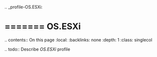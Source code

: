 .. _profile-OS.ESXi:

=======
OS.ESXi
=======

.. contents:: On this page
    :local:
    :backlinks: none
    :depth: 1
    :class: singlecol

.. todo::
    Describe *OS.ESXi* profile


